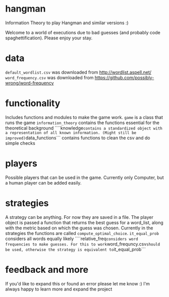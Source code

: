 # hangman
Information Theory to play Hangman and similar versions :)

Welcome to a world of executions due to bad guesses (and probably code spaghettification).
Please enjoy your stay.

# data

```default_wordlist.csv``` was downloaded from http://wordlist.aspell.net/
```word_frequency.csv``` was downloaded from https://github.com/possibly-wrong/word-frequency

# functionality

Includes functions and modules to make the game work.
```game``` is a class that runs the game
```information_theory``` contains the functions essential for the theoretical background
````knowledge``` contains a standardized object with a representation of all known information. (Might still be improved)
```data_functions``` contains functions to clean the csv and do simple checks

# players

Possible players that can be used in the game. Currently only Computer, but a human player can be added easily.

# strategies

A strategy can be anything. For now they are saved in a file. 
The player object is passed a function that returns the best guess for a word_list, along with the metric based on which the guess was chosen. Currently in the strategies the functions are called ```compute_optimal_choice```.
```it_equal_prob``` considers all words equally likely
````relative_freq``` considers word frequencies to make guesses. For this to work ```word_frequncy.csv``` should be used, otherwise the strategy is equivalent to ```it_equal_prob``` 

# feedback and more

If you'd like to expand this or found an error please let me know :) I'm always happy to learn more and expand the project